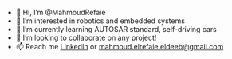 - 👋 Hi, I’m @MahmoudRefaie
- 👀 I’m interested in robotics and embedded systems
- 🌱 I’m currently learning AUTOSAR standard, self-driving cars
- 💞️ I’m looking to collaborate on any project!
- 📫 Reach me [LinkedIn](https://www.linkedin.com/in/mahmoud-elrefaie-el-deeb/) or mahmoud.elrefaie.eldeeb@gmail.com

<!---
MahmoudRefaie/MahmoudRefaie is a ✨ special ✨ repository because its `README.md` (this file) appears on your GitHub profile.
You can click the Preview link to take a look at your changes.
--->
